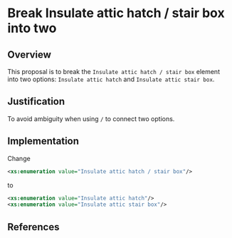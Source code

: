 # Break Insulate attic hatch / stair box into two

## Overview

This proposal is to break the `Insulate attic hatch / stair box` element into two options: `Insulate attic hatch` and `Insulate attic stair box`.  

## Justification

To avoid ambiguity when using `/` to connect two options.

## Implementation

Change
```xml
<xs:enumeration value="Insulate attic hatch / stair box"/>
```
to
```xml
<xs:enumeration value="Insulate attic hatch"/>
<xs:enumeration value="Insulate attic stair box"/>
```

## References